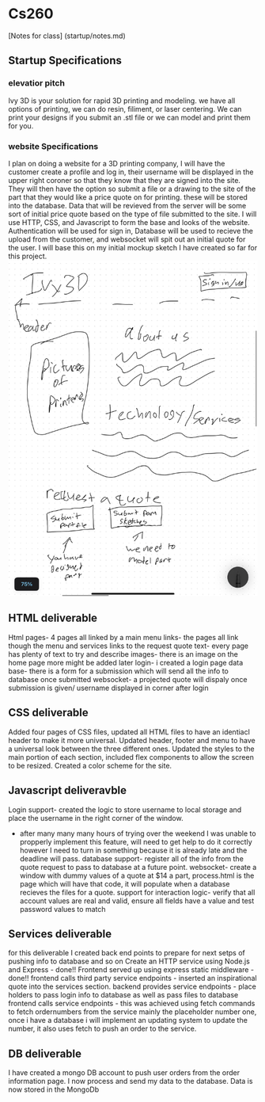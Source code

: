 # Cs260
[Notes for class] (startup/notes.md)
## Startup Specifications
### elevatior pitch
Ivy 3D is your solution for rapid 3D printing and modeling. we have all options of printing, we can do resin, filiment, or laser centering. We can print your designs if you submit an .stl file or we can model and print them for you. 
### website Specifications
I plan on doing a website for a 3D printing company, I will have the customer create a profile and log in, their username will be displayed in the upper right coroner so that they know that they are signed into the site. They will then have the option so submit a file or a drawing to the site of the part that they would like a price quote on for printing. these will be stored into the database. Data that will be revieved from the server will be some sort of initial price quote based on the type of file submitted to the site. I will use HTTP, CSS, and Javascript to form the base and looks of the website. Authentication will be used for sign in, Database will be used to recieve the upload from the customer, and websocket will spit out an initial quote for the user. I will base this on my initial mockup sketch I have created so far for this project.
![Initial website mockup sketch](/mockup.jpeg)

## HTML deliverable
Html pages- 4 pages all linked by a main menu
links- the pages all link though the menu and services links to the request quote
text- every page has plenty of text to try and describe
images- there is an image on the home page more might be added later
login- i created a login page
data base- there is a form for a submission which will send all the info to database once submitted
websocket- a projected quote will dispaly once submission is given/ username displayed in corner after login

## CSS deliverable
Added four pages of CSS files, updated all HTML files to have an identiacl header to make it more universal. 
Updated header, footer and menu to have a universal look between the three different ones. 
Updated the styles to the main portion of each section, included flex components to allow the screen to be resized. 
Created a color scheme for the site.

## Javascript deliveravble
Login support- created the logic to store username to local storage and place the username in the right corner of the window. 
- after many many many hours of trying over the weekend I was unable to propperly implement this feature, will need to get help to do it correctly however I need to turn in something because it is already late and the deadline will pass.
database support- register all of the info from the quote request to pass to database at a future point.
websocket- create a window with dummy values of a quote at $14 a part, process.html is the page which will have that code, it will populate when a database recieves the files for a quote.
support for interaction logic- verify that all account values are real and valid, ensure all fields have a value and test password values to match
## Services deliverable
for this deliverable I created back end points to prepare for next setps of pushing info to database and so on
Create an HTTP service using Node.js and Express - done!!
Frontend served up using express static middleware - done!! 
frontend calls third party service endpoints -  inserted an inspirational quote into the services section.
backend provides service endpoints - place holders to pass login info to database as well as pass files to database
frontend calls service endpoints - this was achieved using fetch commands to fetch ordernumbers from the service mainly the placeholder number one, once i have a database i will implement an updating system to update the number, it also uses fetch to push an order to the service. 
## DB deliverable
I have created a mongo DB account to push user orders from the order information page.
I now process and send my data to the database. 
Data is now stored in the MongoDb